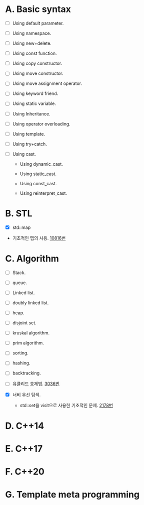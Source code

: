 # A. Basic syntax

- [ ] Using default parameter.

- [ ] Using namespace.

- [ ] Using new+delete.

- [ ] Using const function.

- [ ] Using copy constructor.

- [ ] Using move constructor.

- [ ] Using move assignment operator.

- [ ] Using keyword friend.

- [ ] Using static variable.

- [ ] Using Inheritance.

- [ ] Using operator overloading.

- [ ] Using template.

- [ ] Using try+catch.

- [ ] Using cast.
  
  - Using dynamic_cast.
  
  - Using static_cast.
  
  - Using const_cast.
  
  - Using reinterpret_cast.

# B. STL

- [x]  std::map
  
  - 기초적인 맵의 사용. [10816번](./2023-01/10816.cpp)

# C. Algorithm

- [ ] Stack.

- [ ] queue.

- [ ] Linked list.

- [ ] doubly linked list.

- [ ] heap. 

- [ ] disjoint set.

- [ ] kruskal algorithm.

- [ ] prim algorithm.

- [ ] sorting.

- [ ] hashing.

- [ ] backtracking.

- [ ] 유클리드 호제법. [3036번](./2023-01/3036.cpp)

- [x] 너비 우선 탐색. 
  
  - std::set을 visit으로 사용한 기초적인 문제. [2178번](./2023-01/2178.cpp)

# D. C++14

# E.  C++17

# F.  C++20

# G. Template meta programming
